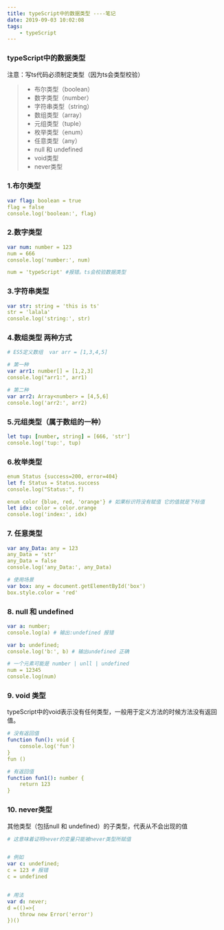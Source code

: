 ```yaml
---
title: typeScript中的数据类型 ----笔记
date: 2019-09-03 10:02:08
tags: 
    - typeScript
---
```

### typeScript中的数据类型
注意：写ts代码必须制定类型（因为ts会类型校验）
> * 布尔类型（boolean）
> * 数字类型（number）
> * 字符串类型（string）
> * 数组类型（array）
> * 元组类型（tuple）
> * 枚举类型（enum）
> * 任意类型（any）
> * null 和 undefined
> * void类型
> * never类型

### 1.布尔类型

```yaml
var flag: boolean = true
flag = false
console.log('boolean:', flag)
```

### 2.数字类型
```yaml
var num: number = 123
num = 666
console.log('number:', num)

num = 'typeScript' #报错。ts会校验数据类型
```

### 3.字符串类型
```yaml
var str: string = 'this is ts'
str = 'lalala'
console.log('string:', str)
```

### 4.数组类型 两种方式

```yaml
# ES5定义数组  var arr = [1,3,4,5]

# 第一种
var arr1: number[] = [1,2,3]
console.log("arr1:", arr1)

# 第二种
var arr2: Array<number> = [4,5,6]
console.log('arr2:', arr2)
```

### 5.元组类型（属于数组的一种）

```yaml
let tup: [number, string] = [666, 'str']
console.log('tup:', tup)
```

### 6.枚举类型
```yaml
enum Status {success=200, error=404}
let f: Status = Status.success
console.log("Status:", f)

enum color {blue, red, 'orange'} # 如果标识符没有赋值 它的值就是下标值
let idx: color = color.orange
console.log('index:', idx)
```

### 7. 任意类型
```yaml
var any_Data: any = 123
any_Data = 'str'
any_Data = false
console.log('any_Data:', any_Data)

# 使用场景
var box: any = document.getElementById('box')
box.style.color = 'red'
```

### 8. null 和 undefined

```yaml
var a: number;
console.log(a) # 输出:undefined 报错

var b: undefined;
console.log('b:', b) # 输出undefined 正确

# 一个元素可能是 number | unll | undefined
num = 12345
console.log(num)
```


### 9. void 类型
typeScript中的void表示没有任何类型，一般用于定义方法的时候方法没有返回值。
```yaml
# 没有返回值
function fun(): void {
    console.log('fun')
}
fun ()

# 有返回值
function fun1(): number {
    return 123
}
```

### 10. never类型
其他类型（包括null 和 undefined）的子类型，代表从不会出现的值
```yaml
# 这意味着证明never的变量只能被never类型所赋值


# 例如
var c: undefined;
c = 123 # 报错
c = undefined


# 用法
var d: never;
d =(()=>{
    throw new Error('error')
})()
```